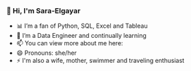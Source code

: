 ### 👋 Hi, I'm Sara-Elgayar
- 📊 I’m a fan of Python, SQL, Excel and Tableau
- 🌱 I’m a Data Engineer and continually learning
- 📫 You can view more about me here: 
- 😄 Pronouns: she/her
- ⚡ I'm also a wife, mother, swimmer and traveling enthusiast 
<!--
**Sara-Elgayar/Sara-Elgayar** is a ✨ _special_ ✨ repository because its `README.md` (this file) appears on your GitHub profile.

Here are some ideas to get you started:


-->
